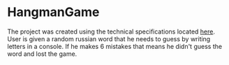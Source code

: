 # HangmanGame
The project was created using the technical specifications located [here](https://zhukovsd.github.io/java-backend-learning-course/projects/hangman/).
User is given a random russian word that he needs to guess by writing letters in a console. If he makes 6 mistakes that means he didn't guess the word and lost the game.
